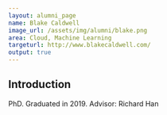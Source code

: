 ```yaml
---
layout: alumni_page
name: Blake Caldwell
image_url: /assets/img/alumni/blake.png
area: Cloud, Machine Learning
targeturl: http://www.blakecaldwell.com/
output: true
---
```


## Introduction

PhD. Graduated in 2019. 
Advisor: Richard Han


